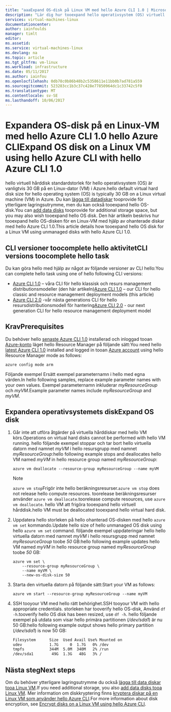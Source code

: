 ```yaml
---
title: "aaaExpand OS-disk på Linux VM med hello Azure CLI 1.0 | Microsoft Docs"
description: "Lär dig hur tooexpand hello operativsystem (OS) virtuell disk på en Linux VM som använder hello Azure CLI 1.0 och hello Resource Manager-distributionsmodellen"
services: virtual-machines-linux
documentationcenter: 
author: iainfoulds
manager: timlt
editor: 
ms.assetid: 
ms.service: virtual-machines-linux
ms.devlang: na
ms.topic: article
ms.tgt_pltfrm: vm-linux
ms.workload: infrastructure
ms.date: 05/11/2017
ms.author: iainfou
ms.openlocfilehash: 0db78c0b86b48b2c5358611e11bb0b7ad781a559
ms.sourcegitcommit: 523283cc1b3c37c428e77850964dc1c33742c5f0
ms.translationtype: MT
ms.contentlocale: sv-SE
ms.lasthandoff: 10/06/2017
---
```

# <a name="expand-os-disk-on-a-linux-vm-using-hello-azure-cli-with-hello-azure-cli-10"></a><span data-ttu-id="0fb28-103">Expandera OS-disk på en Linux-VM med hello Azure CLI 1.0 hello Azure CLI</span><span class="sxs-lookup"><span data-stu-id="0fb28-103">Expand OS disk on a Linux VM using hello Azure CLI with hello Azure CLI 1.0</span></span>
<span data-ttu-id="0fb28-104">hello virtuell hårddisk standardstorlek för hello operativsystem (OS) är vanligtvis 30 GB på en Linux-dator (VM) i Azure.</span><span class="sxs-lookup"><span data-stu-id="0fb28-104">hello default virtual hard disk size for hello operating system (OS) is typically 30 GB on a Linux virtual machine (VM) in Azure.</span></span> <span data-ttu-id="0fb28-105">Du kan [lägga till datadiskar](add-disk.md) tooprovide för ytterligare lagringsutrymme, men du kan också tooexpand hello OS-disk.</span><span class="sxs-lookup"><span data-stu-id="0fb28-105">You can [add data disks](add-disk.md) tooprovide for additional storage space, but you may also wish tooexpand hello OS disk.</span></span> <span data-ttu-id="0fb28-106">Den här artikeln beskrivs hur tooexpand hello OS-disken för en Linux-VM med hjälp av ohanterade diskar med hello Azure CLI 1.0.</span><span class="sxs-lookup"><span data-stu-id="0fb28-106">This article details how tooexpand hello OS disk for a Linux VM using unmanaged disks with hello Azure CLI 1.0.</span></span>

## <a name="cli-versions-toocomplete-hello-task"></a><span data-ttu-id="0fb28-107">CLI versioner toocomplete hello aktivitet</span><span class="sxs-lookup"><span data-stu-id="0fb28-107">CLI versions toocomplete hello task</span></span>
<span data-ttu-id="0fb28-108">Du kan göra hello med hjälp av något av följande versioner av CLI hello:</span><span class="sxs-lookup"><span data-stu-id="0fb28-108">You can complete hello task using one of hello following CLI versions:</span></span>

- <span data-ttu-id="0fb28-109">[Azure CLI 1.0](#prerequisites) – våra CLI för hello klassisk och resurs management distributionsmodeller (den här artikeln)</span><span class="sxs-lookup"><span data-stu-id="0fb28-109">[Azure CLI 1.0](#prerequisites) – our CLI for hello classic and resource management deployment models (this article)</span></span>
- <span data-ttu-id="0fb28-110">[Azure CLI 2.0](expand-disks.md) -vår nästa generations CLI för hello resursdistributionsmodell för hantering</span><span class="sxs-lookup"><span data-stu-id="0fb28-110">[Azure CLI 2.0](expand-disks.md) - our next generation CLI for hello resource management deployment model</span></span>

## <a name="prerequisites"></a><span data-ttu-id="0fb28-111">Krav</span><span class="sxs-lookup"><span data-stu-id="0fb28-111">Prerequisites</span></span>
<span data-ttu-id="0fb28-112">Du behöver hello [senaste Azure CLI 1.0](../../cli-install-nodejs.md) installerad och inloggad tooan [Azure-konto](https://azure.microsoft.com/pricing/free-trial/) läget hello Resource Manager på följande sätt:</span><span class="sxs-lookup"><span data-stu-id="0fb28-112">You need hello [latest Azure CLI 1.0](../../cli-install-nodejs.md) installed and logged in tooan [Azure account](https://azure.microsoft.com/pricing/free-trial/) using hello Resource Manager mode as follows:</span></span>

```azurecli
azure config mode arm
```

<span data-ttu-id="0fb28-113">Följande exempel Ersätt exempel parameternamn i hello med egna värden.</span><span class="sxs-lookup"><span data-stu-id="0fb28-113">In hello following samples, replace example parameter names with your own values.</span></span> <span data-ttu-id="0fb28-114">Exempel parameternamn inkluderar *myResourceGroup* och *myVM*.</span><span class="sxs-lookup"><span data-stu-id="0fb28-114">Example parameter names include *myResourceGroup* and *myVM*.</span></span>

## <a name="expand-os-disk"></a><span data-ttu-id="0fb28-115">Expandera operativsystemets disk</span><span class="sxs-lookup"><span data-stu-id="0fb28-115">Expand OS disk</span></span>

1. <span data-ttu-id="0fb28-116">Går inte att utföra åtgärder på virtuella hårddiskar med hello VM körs.</span><span class="sxs-lookup"><span data-stu-id="0fb28-116">Operations on virtual hard disks cannot be performed with hello VM running.</span></span> <span data-ttu-id="0fb28-117">hello följande exempel stoppar och tar bort hello virtuella datorn med namnet *myVM* i hello resursgrupp med namnet *myResourceGroup*:</span><span class="sxs-lookup"><span data-stu-id="0fb28-117">hello following example stops and deallocates hello VM named *myVM* in hello resource group named *myResourceGroup*:</span></span>

    ```azurecli
    azure vm deallocate --resource-group myResourceGroup --name myVM
    ```

    > [!NOTE]
    > <span data-ttu-id="0fb28-118">`azure vm stop`Frigör inte hello beräkningsresurser.</span><span class="sxs-lookup"><span data-stu-id="0fb28-118">`azure vm stop` does not release hello compute resources.</span></span> <span data-ttu-id="0fb28-119">toorelease beräkningsresurser använder `azure vm deallocate`.</span><span class="sxs-lookup"><span data-stu-id="0fb28-119">toorelease compute resources, use `azure vm deallocate`.</span></span> <span data-ttu-id="0fb28-120">hello VM att frigöra tooexpand hello virtuell hårddisk.</span><span class="sxs-lookup"><span data-stu-id="0fb28-120">hello VM must be deallocated tooexpand hello virtual hard disk.</span></span>

2. <span data-ttu-id="0fb28-121">Uppdatera hello storleken på hello ohanterad OS-disken med hello `azure vm set` kommando.</span><span class="sxs-lookup"><span data-stu-id="0fb28-121">Update hello size of hello unmanaged OS disk using hello `azure vm set` command.</span></span> <span data-ttu-id="0fb28-122">följande exempel uppdateringar hello hello virtuella datorn med namnet *myVM* i hello resursgrupp med namnet *myResourceGroup* toobe *50* GB:</span><span class="sxs-lookup"><span data-stu-id="0fb28-122">hello following example updates hello VM named *myVM* in hello resource group named *myResourceGroup* toobe *50* GB:</span></span>

    ```azurecli
    azure vm set \
        --resource-group myResourceGroup \
        --name myVM \
        --new-os-disk-size 50
    ```

3. <span data-ttu-id="0fb28-123">Starta den virtuella datorn på följande sätt:</span><span class="sxs-lookup"><span data-stu-id="0fb28-123">Start your VM as follows:</span></span>

    ```azurecli
    azure vm start --resource-group myResourceGroup --name myVM
    ```

4. <span data-ttu-id="0fb28-124">SSH tooyour VM med hello rätt behörighet.</span><span class="sxs-lookup"><span data-stu-id="0fb28-124">SSH tooyour VM with hello appropriate credentials.</span></span> <span data-ttu-id="0fb28-125">storleken har tooverify hello OS-disk, Använd `df -h`.</span><span class="sxs-lookup"><span data-stu-id="0fb28-125">tooverify hello OS disk has been resized, use `df -h`.</span></span> <span data-ttu-id="0fb28-126">hello följande exempel på utdata som visar hello primära partitionen (*/dev/sda1*) är nu 50 GB:</span><span class="sxs-lookup"><span data-stu-id="0fb28-126">hello following example output shows hello primary partition (*/dev/sda1*) is now 50 GB:</span></span>

    ```bash
    Filesystem      Size  Used Avail Use% Mounted on
    udev            1.7G     0  1.7G   0% /dev
    tmpfs           344M  5.0M  340M   2% /run
    /dev/sda1        49G  1.3G   48G   3% /
    ```

## <a name="next-steps"></a><span data-ttu-id="0fb28-127">Nästa steg</span><span class="sxs-lookup"><span data-stu-id="0fb28-127">Next steps</span></span>
<span data-ttu-id="0fb28-128">Om du behöver ytterligare lagringsutrymme du också [lägga till data diskar tooa Linux VM](add-disk.md).</span><span class="sxs-lookup"><span data-stu-id="0fb28-128">If you need additional storage, you also [add data disks tooa Linux VM](add-disk.md).</span></span> <span data-ttu-id="0fb28-129">Mer information om diskkryptering finns [kryptera diskar på en Linux VM som använder hello Azure CLI](encrypt-disks.md).</span><span class="sxs-lookup"><span data-stu-id="0fb28-129">For more information about disk encryption, see [Encrypt disks on a Linux VM using hello Azure CLI](encrypt-disks.md).</span></span>
